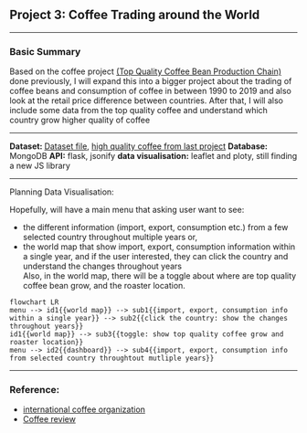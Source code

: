 ## Project 3: Coffee Trading around the World
---
### Basic Summary

Based on the coffee project [(Top Quality Coffee Bean Production Chain)](https://github.com/wingylui/Self-project_Coffee) done previously, I will expand this into a bigger project about the trading of coffee beans and consumption of coffee in between 1990 to 2019 and also look at the retail price difference between countries. After that, I will also include some data from the top quality coffee and understand which country grow higher quality of coffee

---

<b>Dataset: </b> [Dataset file](https://github.com/wingylui/Coffee_Trading/tree/main/Dataset/international_coffee_organization), [high quality coffee from last project](https://github.com/wingylui/Self-project_Coffee/blob/main/web_scaping/output_data_csv/coffee_bean_cleaned.csv)
<b>Database: </b> MongoDB
<b>API:</b> flask, jsonify
<b>data visualisation:</b> leaflet and ploty, still finding a new JS library

---

Planning Data Visualisation:

Hopefully, will have a main menu that asking user want to see:
- the different information (import, export, consumption etc.) from a few selected country throughout multiple years or,
- the world map that show import, export, consumption information within a single year, and if the user interested, they can click the country and understand the changes throughout years</br>
Also, in the world map, there will be a toggle about where are top quality coffee bean grow, and the roaster location.

```mermaid
flowchart LR
menu --> id1{{world map}} --> sub1{{import, export, consumption info within a single year}} --> sub2{{click the country: show the changes throughout years}}
id1{{world map}} --> sub3{{toggle: show top quality coffee grow and roaster location}}
menu --> id2{{dashboard}} --> sub4{{import, export, consumption info from selected country throughtout mutliple years}}
```


---
### Reference:
- [international coffee organization](https://www.ico.org/)
- [Coffee review](https://www.coffeereview.com/)